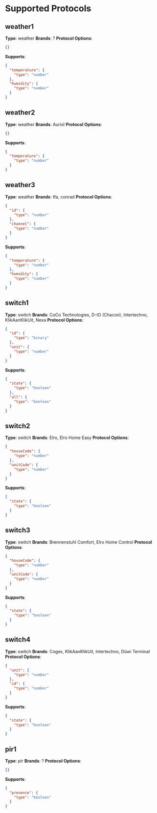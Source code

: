 <!-- This file is generated automatically don't edit it -->
Supported Protocols
===================
weather1
---------
__Type__: weather
__Brands__: ?
__Protocol Options__:
```json
{}
```
__Supports__:

```json
{
  "temperature": {
    "type": "number"
  },
  "humidity": {
    "type": "number"
  }
}
```
weather2
---------
__Type__: weather
__Brands__: Auriol
__Protocol Options__:
```json
{}
```
__Supports__:

```json
{
  "temperature": {
    "type": "number"
  }
}
```
weather3
---------
__Type__: weather
__Brands__: tfa, conrad
__Protocol Options__:
```json
{
  "id": {
    "type": "number"
  },
  "channel": {
    "type": "number"
  }
}
```
__Supports__:

```json
{
  "temperature": {
    "type": "number"
  },
  "humidity": {
    "type": "number"
  }
}
```
switch1
---------
__Type__: switch
__Brands__: CoCo Technologies, D-IO (Chacon), Intertechno, KlikAanKlikUit, Nexa
__Protocol Options__:
```json
{
  "id": {
    "type": "binary"
  },
  "unit": {
    "type": "number"
  }
}
```
__Supports__:

```json
{
  "state": {
    "type": "boolean"
  },
  "all": {
    "type": "boolean"
  }
}
```
switch2
---------
__Type__: switch
__Brands__: Elro, Elro Home Easy
__Protocol Options__:
```json
{
  "houseCode": {
    "type": "number"
  },
  "unitCode": {
    "type": "number"
  }
}
```
__Supports__:

```json
{
  "state": {
    "type": "boolean"
  }
}
```
switch3
---------
__Type__: switch
__Brands__: Brennenstuhl Comfort, Elro Home Control
__Protocol Options__:
```json
{
  "houseCode": {
    "type": "number"
  },
  "unitCode": {
    "type": "number"
  }
}
```
__Supports__:

```json
{
  "state": {
    "type": "boolean"
  }
}
```
switch4
---------
__Type__: switch
__Brands__: Cogex, KlikAanKlikUit, Intertechno, Düwi Terminal
__Protocol Options__:
```json
{
  "unit": {
    "type": "number"
  },
  "id": {
    "type": "number"
  }
}
```
__Supports__:

```json
{
  "state": {
    "type": "boolean"
  }
}
```
pir1
---------
__Type__: pir
__Brands__: ?
__Protocol Options__:
```json
{}
```
__Supports__:

```json
{
  "presence": {
    "type": "boolean"
  }
}
```
